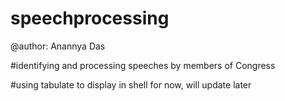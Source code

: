 # speechprocessing
@author: Anannya Das


#identifying and processing speeches by members of Congress





#using tabulate to display in shell for now, will update later
